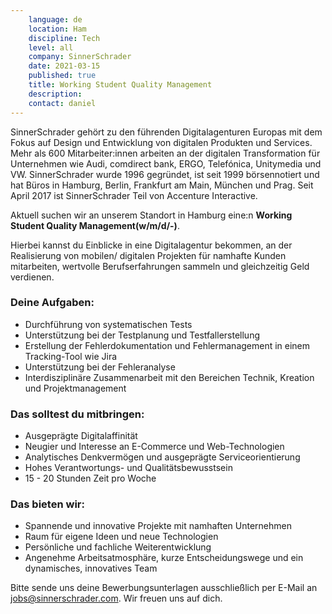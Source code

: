 ```yaml
---
    language: de
    location: Ham
    discipline: Tech
    level: all
    company: SinnerSchrader
    date: 2021-03-15
    published: true
    title: Working Student Quality Management 
    description: 
    contact: daniel
---
```


SinnerSchrader gehört zu den führenden Digitalagenturen Europas mit dem Fokus auf Design und Entwicklung von digitalen Produkten und Services. Mehr als 600 Mitarbeiter:innen arbeiten an der digitalen Transformation für Unternehmen wie Audi, comdirect bank, ERGO, Telefónica, Unitymedia und VW. SinnerSchrader wurde 1996 gegründet, ist seit 1999 börsennotiert und hat Büros in Hamburg, Berlin, Frankfurt am Main, München und Prag. Seit April 2017 ist SinnerSchrader Teil von Accenture Interactive.

Aktuell suchen wir an unserem Standort in Hamburg eine:n **Working Student Quality Management(w/m/d/-)**.

Hierbei kannst du Einblicke in eine Digitalagentur bekommen, an der Realisierung von mobilen/ digitalen Projekten für namhafte Kunden mitarbeiten, wertvolle Berufserfahrungen sammeln und gleichzeitig Geld verdienen.

### Deine Aufgaben:

- Durchführung von systematischen Tests
- Unterstützung bei der Testplanung und Testfallerstellung
- Erstellung der Fehlerdokumentation und Fehlermanagement in einem Tracking-Tool wie Jira
- Unterstützung bei der Fehleranalyse
- Interdisziplinäre Zusammenarbeit mit den Bereichen Technik, Kreation und Projektmanagement

### Das solltest du mitbringen:

- Ausgeprägte Digitalaffinität
- Neugier und Interesse an E-Commerce und Web-Technologien
- Analytisches Denkvermögen und ausgeprägte Serviceorientierung
- Hohes Verantwortungs- und Qualitätsbewusstsein
- 15 - 20 Stunden Zeit pro Woche

### Das bieten wir:

- Spannende und innovative Projekte mit namhaften Unternehmen
- Raum für eigene Ideen und neue Technologien
- Persönliche und fachliche Weiterentwicklung
- Angenehme Arbeitsatmosphäre, kurze Entscheidungswege und ein dynamisches, innovatives Team

Bitte sende uns deine Bewerbungsunterlagen ausschließlich per E-Mail an <jobs@sinnerschrader.com>. Wir freuen uns auf dich.
